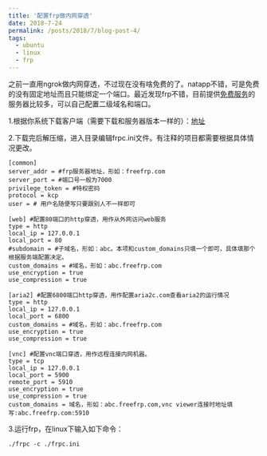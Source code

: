 ```yaml
---
title: '配置frp做内网穿透'
date: 2018-7-24
permalink: /posts/2018/7/blog-post-4/
tags:
  - ubuntu
  - linux
  - frp
---
```


之前一直用ngrok做内网穿透，不过现在没有啥免费的了。natapp不错，可是免费的没有固定地址而且只能绑定一个端口。最近发现frp不错，目前提供[免费服务](http://www.frps.top/)的服务器比较多，可以自己配置二级域名和端口。

1.根据你系统下载客户端（需要下载和服务器版本一样的）：[地址](https://github.com/fatedier/frp/releases)

2.下载完后解压缩，进入目录编辑frpc.ini文件。有注释的项目都需要根据具体情况更改。

```
[common]
server_addr = #frp服务器地址，形如：freefrp.com
server_port = #端口号一般为7000
privilege_token = #特权密码
protocol = kcp
user = # 用户名随便写只要跟别人不一样即可

[web] #配置80端口的http穿透，用作从外网访问web服务
type = http
local_ip = 127.0.0.1
local_port = 80
#subdomain = #子域名，形如：abc。本项和custom_domains只填一个即可，具体填那个根据服务端配置决定。
custom_domains = #域名，形如：abc.freefrp.com
use_encryption = true
use_compression = true

[aria2] #配置6800端口http穿透，用作配置aria2c.com查看aria2的运行情况
type = http
local_ip = 127.0.0.1
local_port = 6800
custom_domains = #域名，形如：abc.freefrp.com
use_encryption = true
use_compression = true

[vnc] #配置vnc端口穿透，用作远程连接内网机器。
type = tcp
local_ip = 127.0.0.1
local_port = 5900
remote_port = 5910
use_encryption = true
use_compression = true
custom_domains = 域名，形如：abc.freefrp.com,vnc viewer连接时地址填写:abc.freefrp.com:5910
```

3.运行frp，在linux下输入如下命令：

```
./frpc -c ./frpc.ini
```

